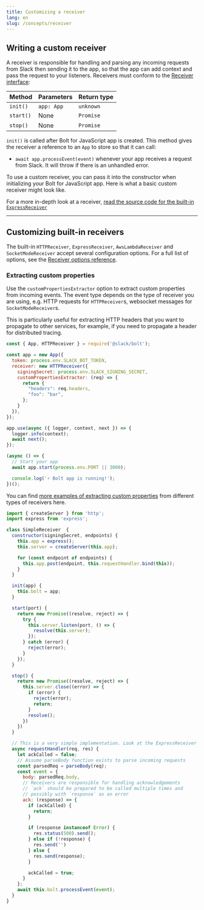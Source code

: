 ```yaml
---
title: Customizing a receiver
lang: en
slug: /concepts/receiver
---
```




## Writing a custom receiver

A receiver is responsible for handling and parsing any incoming requests from Slack then sending it to the app, so that the app can add context and pass the request to your listeners. Receivers must conform to the [Receiver interface](https://github.com/slackapi/bolt-js/blob/%40slack/bolt%403.13.1/src/types/receiver.ts#L27-L31):

| Method       | Parameters                       | Return type |
|--------------|----------------------------------|-------------|
| `init()`     | `app: App`                       | `unknown`   |
| `start()`    | None                             | `Promise`   |
| `stop()`     | None                             | `Promise`   |

`init()` is called after Bolt for JavaScript app is created. This method gives the receiver a reference to an `App` to store so that it can call:
* `await app.processEvent(event)` whenever your app receives a request from Slack. It will throw if there is an unhandled error.

To use a custom receiver, you can pass it into the constructor when initializing your Bolt for JavaScript app. Here is what a basic custom receiver might look like.

For a more in-depth look at a receiver, [read the source code for the built-in `ExpressReceiver`](https://github.com/slackapi/bolt-js/blob/master/src/receivers/ExpressReceiver.ts)

---

## Customizing built-in receivers

The built-in `HTTPReceiver`, `ExpressReceiver`, `AwsLambdaReceiver` and `SocketModeReceiver` accept several configuration options. For a full list of options, see the [Receiver options reference](/reference#receiver-options).

### Extracting custom properties

Use the `customPropertiesExtractor` option to extract custom properties from incoming events. The event type depends on the type of receiver you are using, e.g. HTTP requests for `HTTPReceiver`s, websocket messages for `SocketModeReceiver`s.

This is particularly useful for extracting HTTP headers that you want to propagate to other services, for example, if you need to propagate a header for distributed tracing.

```javascript
const { App, HTTPReceiver } = require('@slack/bolt');

const app = new App({
  token: process.env.SLACK_BOT_TOKEN,
  receiver: new HTTPReceiver({
    signingSecret: process.env.SLACK_SIGNING_SECRET,
    customPropertiesExtractor: (req) => {
      return {
        "headers": req.headers,
        "foo": "bar",
      };
    }
  }),
});

app.use(async ({ logger, context, next }) => {
  logger.info(context);
  await next();
});

(async () => {
  // Start your app
  await app.start(process.env.PORT || 3000);

  console.log('⚡️ Bolt app is running!');
})();
```

You can find [more examples of extracting custom properties](https://github.com/slackapi/bolt-js/tree/%40slack/bolt%403.13.1/examples/custom-properties) from different types of receivers here.


```javascript
import { createServer } from 'http';
import express from 'express';

class SimpleReceiver  {
  constructor(signingSecret, endpoints) {
    this.app = express();
    this.server = createServer(this.app);

    for (const endpoint of endpoints) {
      this.app.post(endpoint, this.requestHandler.bind(this));
    }
  }

  init(app) {
    this.bolt = app;
  }

  start(port) {
    return new Promise((resolve, reject) => {
      try {
        this.server.listen(port, () => {
          resolve(this.server);
        });
      } catch (error) {
        reject(error);
      }
    });
  }

  stop() {
    return new Promise((resolve, reject) => {
      this.server.close((error) => {
        if (error) {
          reject(error);
          return;
        }
        resolve();
      })
    })
  }

  // This is a very simple implementation. Look at the ExpressReceiver source for more detail
  async requestHandler(req, res) {
    let ackCalled = false;
    // Assume parseBody function exists to parse incoming requests
    const parsedReq = parseBody(req);
    const event = {
      body: parsedReq.body,
      // Receivers are responsible for handling acknowledgements
      // `ack` should be prepared to be called multiple times and
      // possibly with `response` as an error
      ack: (response) => {
        if (ackCalled) {
          return;
        }

        if (response instanceof Error) {
          res.status(500).send();
        } else if (!response) {
          res.send('')
        } else {
          res.send(response);
        }

        ackCalled = true;
      }
    };
    await this.bolt.processEvent(event);
  }
}
```
